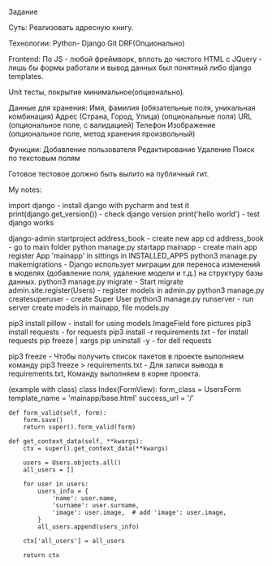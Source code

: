 Задание

Суть:
Реализовать адресную книгу.

Технологии:
Python- Django
Git
DRF(Опционально)

Frontend:
По JS - любой фреймворк, вплоть до чистого HTML с JQuery - лишь бы формы работали и вывод данных был понятный либо django templates.

Unit тесты, покрытие минимальное(опционально).

Данные для хранения:
Имя, фамилия (обязательные поля, уникальная комбинация)
Адрес (Страна, Город, Улица) (опциональные поля)
URL (опциональное поле, с валидацией)
Телефон
Изображение (опциональное поле, метод хранения произвольный)

Функции:
Добавление пользователя
Редактирование
Удаление
Поиск по текстовым полям

Готовое тестовое должно быть вылито на публичный гит.






My notes:

import django - install django with pycharm and test it
print(django.get_version()) - check django version
print('hello world') - test django works

django-admin startproject address_book - create new app
cd address_book - go to main folder
python manage.py startapp mainapp - create main app
register App 'mainapp' in sittings in INSTALLED_APPS
python3 manage.py makemigrations - Django использует миграции для переноса изменений в моделях (добавление поля, удаление модели и т.д.) на структуру базы данных.
python3 manage.py migrate - Start migrate
admin.site.register(Users) - register models in admin.py
python3 manage.py createsuperuser - create Super User
python3 manage.py runserver - run server 
create models in mainapp, file models.py


pip3 install pillow - install for using models.ImageField fore pictures
pip3 install requests - for requests
pip3 install -r requirements.txt - for install requests
pip freeze | xargs pip uninstall -y - for dell requests

pip3 freeze - Чтобы получить список пакетов в проекте выполняем команду
pip3 freeze > requirements.txt - Для записи вывода в requirements.txt, Команду выполняем в корне проекта. 


(example with class)
class Index(FormView):
    form_class = UsersForm
    template_name = 'mainapp/base.html'
    success_url = '/'

    def form_valid(self, form):
        form.save()
        return super().form_valid(form)

    def get_context_data(self, **kwargs):
        ctx = super().get_context_data(**kwargs)

        users = Users.objects.all()
        all_users = []

        for user in users:
            users_info = {
                'name': user.name,
                'surname': user.surname,
                'image': user.image,  # add 'image': user.image,
            }
            all_users.append(users_info)

        ctx['all_users'] = all_users

        return ctx